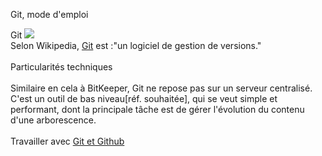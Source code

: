 

   Git, mode d'emploi
 


Git  <img src="https://upload.wikimedia.org/wikipedia/commons/thumb/e/e0/Git-logo.svg/200px-Git-logo.svg.png">
<br>
    Selon Wikipedia, <a href="https://fr.wikipedia.org/wiki/Git">Git</a> est :"un logiciel de gestion de versions."
<br>
<br>
   Particularités techniques
<br>   
   Similaire en cela à BitKeeper, Git ne repose pas sur un serveur centralisé. 
<br> 
   C'est un outil de bas niveau[réf. souhaitée], qui se veut simple et performant, dont la principale tâche est de gérer l'évolution du contenu d'une arborescence.
<br>   
  Travailler avec <a href="github.html">Git et Github</a>  
    
